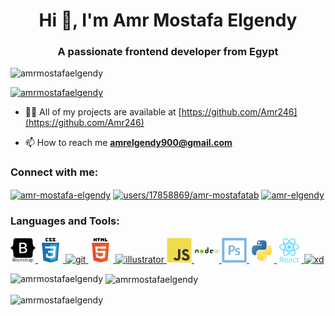 <h1 align="center">Hi 👋, I'm Amr Mostafa Elgendy</h1>
<h3 align="center">A passionate frontend developer from Egypt</h3>

<p align="left"> <img src="https://komarev.com/ghpvc/?username=amrmostafaelgendy&label=Profile%20views&color=0e75b6&style=flat" alt="amrmostafaelgendy" /> </p>

<p align="left"> <a href="https://github.com/ryo-ma/github-profile-trophy"><img src="https://github-profile-trophy.vercel.app/?username=amrmostafaelgendy" alt="amrmostafaelgendy" /></a> </p>

- 👨‍💻 All of my projects are available at [https://github.com/Amr246](https://github.com/Amr246)

- 📫 How to reach me **amrelgendy900@gmail.com**

<h3 align="left">Connect with me:</h3>
<p align="left">
<a href="https://linkedin.com/in/amr-mostafa-elgendy" target="blank"><img align="center" src="https://raw.githubusercontent.com/rahuldkjain/github-profile-readme-generator/master/src/images/icons/Social/linked-in-alt.svg" alt="amr-mostafa-elgendy" height="30" width="40" /></a>
<a href="https://stackoverflow.com/users/users/17858869/amr-mostafatab" target="blank"><img align="center" src="https://raw.githubusercontent.com/rahuldkjain/github-profile-readme-generator/master/src/images/icons/Social/stack-overflow.svg" alt="users/17858869/amr-mostafatab" height="30" width="40" /></a>
<a href="https://codeforces.com/profile/amr-elgendy" target="blank"><img align="center" src="https://raw.githubusercontent.com/rahuldkjain/github-profile-readme-generator/master/src/images/icons/Social/codeforces.svg" alt="amr-elgendy" height="30" width="40" /></a>
</p>

<h3 align="left">Languages and Tools:</h3>
<p align="left"> <a href="https://getbootstrap.com" target="_blank" rel="noreferrer"> <img src="https://raw.githubusercontent.com/devicons/devicon/master/icons/bootstrap/bootstrap-plain-wordmark.svg" alt="bootstrap" width="40" height="40"/> </a> <a href="https://www.w3schools.com/css/" target="_blank" rel="noreferrer"> <img src="https://raw.githubusercontent.com/devicons/devicon/master/icons/css3/css3-original-wordmark.svg" alt="css3" width="40" height="40"/> </a> <a href="https://git-scm.com/" target="_blank" rel="noreferrer"> <img src="https://www.vectorlogo.zone/logos/git-scm/git-scm-icon.svg" alt="git" width="40" height="40"/> </a> <a href="https://www.w3.org/html/" target="_blank" rel="noreferrer"> <img src="https://raw.githubusercontent.com/devicons/devicon/master/icons/html5/html5-original-wordmark.svg" alt="html5" width="40" height="40"/> </a> <a href="https://www.adobe.com/in/products/illustrator.html" target="_blank" rel="noreferrer"> <img src="https://www.vectorlogo.zone/logos/adobe_illustrator/adobe_illustrator-icon.svg" alt="illustrator" width="40" height="40"/> </a> <a href="https://developer.mozilla.org/en-US/docs/Web/JavaScript" target="_blank" rel="noreferrer"> <img src="https://raw.githubusercontent.com/devicons/devicon/master/icons/javascript/javascript-original.svg" alt="javascript" width="40" height="40"/> </a> <a href="https://nodejs.org" target="_blank" rel="noreferrer"> <img src="https://raw.githubusercontent.com/devicons/devicon/master/icons/nodejs/nodejs-original-wordmark.svg" alt="nodejs" width="40" height="40"/> </a> <a href="https://www.photoshop.com/en" target="_blank" rel="noreferrer"> <img src="https://raw.githubusercontent.com/devicons/devicon/master/icons/photoshop/photoshop-line.svg" alt="photoshop" width="40" height="40"/> </a> <a href="https://www.python.org" target="_blank" rel="noreferrer"> <img src="https://raw.githubusercontent.com/devicons/devicon/master/icons/python/python-original.svg" alt="python" width="40" height="40"/> </a> <a href="https://reactjs.org/" target="_blank" rel="noreferrer"> <img src="https://raw.githubusercontent.com/devicons/devicon/master/icons/react/react-original-wordmark.svg" alt="react" width="40" height="40"/> </a> <a href="https://www.adobe.com/products/xd.html" target="_blank" rel="noreferrer"> <img src="https://cdn.worldvectorlogo.com/logos/adobe-xd.svg" alt="xd" width="40" height="40"/> </a> </p>

<p><img align="left" src="https://github-readme-stats.vercel.app/api/top-langs?username=amrmostafaelgendy&show_icons=true&locale=en&layout=compact" alt="amrmostafaelgendy" /></p>

<p>&nbsp;<img align="center" src="https://github-readme-stats.vercel.app/api?username=amrmostafaelgendy&show_icons=true&locale=en" alt="amrmostafaelgendy" /></p>

<p><img align="center" src="https://github-readme-streak-stats.herokuapp.com/?user=amrmostafaelgendy&" alt="amrmostafaelgendy" /></p>
